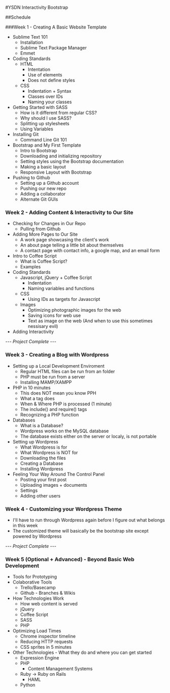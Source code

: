 #YSDN Interactivity Bootstrap

##Schedule

###Week 1 - Creating A Basic Website Template

* Sublime Text 101
  * Installation
  * Sublime Text Package Manager
  * Emmet
* Coding Standards
  * HTML
    * Intentation
    * Use of elements
    * Does not define styles
  * CSS
    * Indentation + Syntax
    * Classes over IDs
    * Naming your classes
* Getting Started with SASS
  * How is it different from regular CSS?
  * Why should I use SASS?
  * Splitting up stylesheets
  * Using Variables
* Installing Git
  * Command Line Git 101
* Bootstrap and My First Template
  * Intro to Bootstrap
  * Downloading and initializing repository
  * Setting styles using the Bootstrap documentation
  * Making a basic layout
  * Responsive Layout with Bootstrap
* Pushing to Github
  * Setting up a Github account
  * Pushing our new repo
  * Adding a collaborator
  * Alternate Git GUIs

### Week 2 - Adding Content & Interactivity to Our Site

* Checking for Changes in Our Repo
  * Pulling from Github
* Adding More Pages to Our Site
  * A work page showcasing the client's work
  * An about page telling a little bit about themselves
  * A contact page with contact info, a google map, and an email form
* Intro to Coffee Script
  * What is Coffee Script?
  * Examples
* Coding Standards
  * Javascript, jQuery + Coffee Script
    * Indentation
    * Naming variables and functions
  * CSS
    * Using IDs as targets for Javascript
  * Images
    * Optimizing photographic images for the web
    * Saving icons for web use
    * Text as image on the web (And when to use this sometimes nessisary evil)
* Adding Interactivity

*--- Project Complete ---*

### Week 3 - Creating a Blog with Wordpress

* Setting up a Local Development Enviroment
  * Regular HTML files can be run from an folder
  * PHP must be run from a server
  * Installing MAMP/XAMPP
* PHP in 10 minutes
  * This does NOT mean you know PPH
  * What a <?php ?> tag does
  * When & Where PHP is processed (1 minute)
  * The include() and require() tags
  * Recognizing a PHP function
* Databases
  * What is a Database?
  * Wordpress works on the MySQL database
  * The database exists either on the server or localy, is not portable
* Setting up Wordpress
  * What Wordpress is for
  * What Wordpress is NOT for
  * Downloading the files
  * Creating a Database
  * Installing Wordpress
* Feeling Your Way Around The Control Panel
  * Posting your first post
  * Uploading images + documents
  * Settings
  * Adding other users

### Week 4 - Customizing your Wordpress Theme

* I'll have to run through Wordpress again before I figure out what belongs in this week
* The customized theme will basically be the bootstrap site except powered by Wordpress

*--- Project Complete ---*

### Week 5 (Optional + Advanced) - Beyond Basic Web Development

* Tools for Prototyping
* Colaborative Tools
  * Trello/Basecamp
  * Github - Branches & Wikis
* How Technologies Work
  * How web content is served
  * jQuery
  * Coffee Script
  * SASS
  * PHP
* Optimizing Load Times
  * Chrome inspector timeline
  * Reducing HTTP requests
  * CSS sprites in 5 minutes
* Other Technologies - What they do and where you can get started
  * Expression Engine
  * PHP
    * Content Management Systems
  * Ruby -> Ruby on Rails
    * HAML
  * Python
